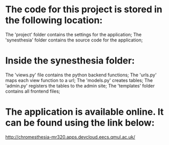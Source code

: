 The code for this project is stored in the following location:
==============================================================
The 'project' folder contains the settings for the application;
The 'synesthesia' folder contains the source code for the application;





Inside the synesthesia folder:
==============================
The 'views.py' file contains the python backend functions;
The 'urls.py' maps each view function to a url;
The 'models.py' creates tables;
The 'admin.py' registers the tables to the admin site;
The 'templates' folder contains all frontend files;




The application is available online. It can be found using the link below:
==========================================================================
http://chromesthesia-mr320.apps.devcloud.eecs.qmul.ac.uk/
